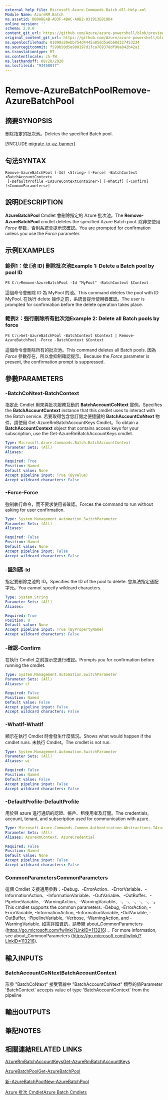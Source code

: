 ```yaml
---
external help file: Microsoft.Azure.Commands.Batch.dll-Help.xml
Module Name: AzureRM.Batch
ms.assetid: DB0A8E4B-AD3F-4BAC-A0B2-031913E019D4
online version: ''
schema: 2.0.0
content_git_url: https://github.com/Azure/azure-powershell/blob/preview/src/ResourceManager/AzureBatch/Commands.Batch/help/Remove-AzureBatchPool.md
original_content_git_url: https://github.com/Azure/azure-powershell/blob/preview/src/ResourceManager/AzureBatch/Commands.Batch/help/Remove-AzureBatchPool.md
ms.openlocfilehash: 01098a20ebb754d4445a85dd5a6bb0d327453234
ms.sourcegitcommit: f599b50d5e980197d1fca769378df90a842b42a1
ms.translationtype: MT
ms.contentlocale: zh-TW
ms.lasthandoff: 08/20/2020
ms.locfileid: "93450017"
---
```

# <span data-ttu-id="c6b30-101">Remove-AzureBatchPool</span><span class="sxs-lookup"><span data-stu-id="c6b30-101">Remove-AzureBatchPool</span></span>

## <span data-ttu-id="c6b30-102">摘要</span><span class="sxs-lookup"><span data-stu-id="c6b30-102">SYNOPSIS</span></span>
<span data-ttu-id="c6b30-103">刪除指定的批次池。</span><span class="sxs-lookup"><span data-stu-id="c6b30-103">Deletes the specified Batch pool.</span></span>

[!INCLUDE [migrate-to-az-banner](../../includes/migrate-to-az-banner.md)]

## <span data-ttu-id="c6b30-104">句法</span><span class="sxs-lookup"><span data-stu-id="c6b30-104">SYNTAX</span></span>

```
Remove-AzureBatchPool [-Id] <String> [-Force] -BatchContext <BatchAccountContext>
 [-DefaultProfile <IAzureContextContainer>] [-WhatIf] [-Confirm] [<CommonParameters>]
```

## <span data-ttu-id="c6b30-105">說明</span><span class="sxs-lookup"><span data-stu-id="c6b30-105">DESCRIPTION</span></span>
<span data-ttu-id="c6b30-106">**AzureBatchPool** Cmdlet 會刪除指定的 Azure 批次池。</span><span class="sxs-lookup"><span data-stu-id="c6b30-106">The **Remove-AzureBatchPool** cmdlet deletes the specified Azure Batch pool.</span></span>
<span data-ttu-id="c6b30-107">除非您使用 *Force* 參數，否則系統會提示您確認。</span><span class="sxs-lookup"><span data-stu-id="c6b30-107">You are prompted for confirmation unless you use the *Force* parameter.</span></span>

## <span data-ttu-id="c6b30-108">示例</span><span class="sxs-lookup"><span data-stu-id="c6b30-108">EXAMPLES</span></span>

### <span data-ttu-id="c6b30-109">範例1：依 [池 ID] 刪除批次池</span><span class="sxs-lookup"><span data-stu-id="c6b30-109">Example 1: Delete a Batch pool by pool ID</span></span>
```
PS C:\>Remove-AzureBatchPool -Id "MyPool" -BatchContext $Context
```

<span data-ttu-id="c6b30-110">這個命令會刪除 ID 為 MyPool 的池。</span><span class="sxs-lookup"><span data-stu-id="c6b30-110">This command deletes the pool with ID MyPool.</span></span>
<span data-ttu-id="c6b30-111">在執行 delete 操作之前，系統會提示使用者確認。</span><span class="sxs-lookup"><span data-stu-id="c6b30-111">The user is prompted for confirmation before the delete operation takes place.</span></span>

### <span data-ttu-id="c6b30-112">範例2：強行刪除所有批次池</span><span class="sxs-lookup"><span data-stu-id="c6b30-112">Example 2: Delete all Batch pools by force</span></span>
```
PS C:\>Get-AzureBatchPool -BatchContext $Context | Remove-AzureBatchPool -Force -BatchContext $Context
```

<span data-ttu-id="c6b30-113">這個命令會刪除所有的批次池。</span><span class="sxs-lookup"><span data-stu-id="c6b30-113">This command deletes all Batch pools.</span></span>
<span data-ttu-id="c6b30-114">因為 *Force* 參數存在，所以會抑制確認提示。</span><span class="sxs-lookup"><span data-stu-id="c6b30-114">Because the *Force* parameter is present, the confirmation prompt is suppressed.</span></span>

## <span data-ttu-id="c6b30-115">參數</span><span class="sxs-lookup"><span data-stu-id="c6b30-115">PARAMETERS</span></span>

### <span data-ttu-id="c6b30-116">-BatchCoNtext</span><span class="sxs-lookup"><span data-stu-id="c6b30-116">-BatchContext</span></span>
<span data-ttu-id="c6b30-117">指定此 Cmdlet 用來與批次服務互動的 **BatchAccountCoNtext** 實例。</span><span class="sxs-lookup"><span data-stu-id="c6b30-117">Specifies the **BatchAccountContext** instance that this cmdlet uses to interact with the Batch service.</span></span>
<span data-ttu-id="c6b30-118">若要取得包含您訂閱之便捷鍵的 **BatchAccountCoNtext** 物件，請使用 Get-AzureRmBatchAccountKeys Cmdlet。</span><span class="sxs-lookup"><span data-stu-id="c6b30-118">To obtain a **BatchAccountContext** object that contains access keys for your subscription, use the Get-AzureRmBatchAccountKeys cmdlet.</span></span>

```yaml
Type: Microsoft.Azure.Commands.Batch.BatchAccountContext
Parameter Sets: (All)
Aliases: 

Required: True
Position: Named
Default value: None
Accept pipeline input: True (ByValue)
Accept wildcard characters: False
```

### <span data-ttu-id="c6b30-119">-Force</span><span class="sxs-lookup"><span data-stu-id="c6b30-119">-Force</span></span>
<span data-ttu-id="c6b30-120">強制執行命令，而不要求使用者確認。</span><span class="sxs-lookup"><span data-stu-id="c6b30-120">Forces the command to run without asking for user confirmation.</span></span>

```yaml
Type: System.Management.Automation.SwitchParameter
Parameter Sets: (All)
Aliases: 

Required: False
Position: Named
Default value: None
Accept pipeline input: False
Accept wildcard characters: False
```

### <span data-ttu-id="c6b30-121">-識別碼</span><span class="sxs-lookup"><span data-stu-id="c6b30-121">-Id</span></span>
<span data-ttu-id="c6b30-122">指定要刪除之池的 ID。</span><span class="sxs-lookup"><span data-stu-id="c6b30-122">Specifies the ID of the pool to delete.</span></span>
<span data-ttu-id="c6b30-123">您無法指定通配字元。</span><span class="sxs-lookup"><span data-stu-id="c6b30-123">You cannot specify wildcard characters.</span></span>

```yaml
Type: System.String
Parameter Sets: (All)
Aliases: 

Required: True
Position: 0
Default value: None
Accept pipeline input: True (ByPropertyName)
Accept wildcard characters: False
```

### <span data-ttu-id="c6b30-124">-確認</span><span class="sxs-lookup"><span data-stu-id="c6b30-124">-Confirm</span></span>
<span data-ttu-id="c6b30-125">在執行 Cmdlet 之前提示您進行確認。</span><span class="sxs-lookup"><span data-stu-id="c6b30-125">Prompts you for confirmation before running the cmdlet.</span></span>

```yaml
Type: System.Management.Automation.SwitchParameter
Parameter Sets: (All)
Aliases: cf

Required: False
Position: Named
Default value: False
Accept pipeline input: False
Accept wildcard characters: False
```

### <span data-ttu-id="c6b30-126">-WhatIf</span><span class="sxs-lookup"><span data-stu-id="c6b30-126">-WhatIf</span></span>
<span data-ttu-id="c6b30-127">顯示在執行 Cmdlet 時會發生什麼情況。</span><span class="sxs-lookup"><span data-stu-id="c6b30-127">Shows what would happen if the cmdlet runs.</span></span>
<span data-ttu-id="c6b30-128">未執行 Cmdlet。</span><span class="sxs-lookup"><span data-stu-id="c6b30-128">The cmdlet is not run.</span></span>

```yaml
Type: System.Management.Automation.SwitchParameter
Parameter Sets: (All)
Aliases: wi

Required: False
Position: Named
Default value: False
Accept pipeline input: False
Accept wildcard characters: False
```

### <span data-ttu-id="c6b30-129">-DefaultProfile</span><span class="sxs-lookup"><span data-stu-id="c6b30-129">-DefaultProfile</span></span>
<span data-ttu-id="c6b30-130">用於與 azure 進行通訊的認證、帳戶、租使用者及訂閱。</span><span class="sxs-lookup"><span data-stu-id="c6b30-130">The credentials, account, tenant, and subscription used for communication with azure.</span></span>

```yaml
Type: Microsoft.Azure.Commands.Common.Authentication.Abstractions.IAzureContextContainer
Parameter Sets: (All)
Aliases: AzureRmContext, AzureCredential

Required: False
Position: Named
Default value: None
Accept pipeline input: False
Accept wildcard characters: False
```

### <span data-ttu-id="c6b30-131">CommonParameters</span><span class="sxs-lookup"><span data-stu-id="c6b30-131">CommonParameters</span></span>
<span data-ttu-id="c6b30-132">這個 Cmdlet 支援通用參數：-Debug、-ErrorAction、-ErrorVariable、-InformationAction、-InformationVariable、-OutVariable、-OutBuffer、-PipelineVariable、-WarningAction、-WarningVariable、-、-、-、-、-、-。</span><span class="sxs-lookup"><span data-stu-id="c6b30-132">This cmdlet supports the common parameters: -Debug, -ErrorAction, -ErrorVariable, -InformationAction, -InformationVariable, -OutVariable, -OutBuffer, -PipelineVariable, -Verbose, -WarningAction, and -WarningVariable.</span></span> <span data-ttu-id="c6b30-133">如需詳細資訊，請參閱 about_CommonParameters (https://go.microsoft.com/fwlink/?LinkID=113216) 。</span><span class="sxs-lookup"><span data-stu-id="c6b30-133">For more information, see about_CommonParameters (https://go.microsoft.com/fwlink/?LinkID=113216).</span></span>

## <span data-ttu-id="c6b30-134">輸入</span><span class="sxs-lookup"><span data-stu-id="c6b30-134">INPUTS</span></span>

### <span data-ttu-id="c6b30-135">BatchAccountCoNtext</span><span class="sxs-lookup"><span data-stu-id="c6b30-135">BatchAccountContext</span></span>
<span data-ttu-id="c6b30-136">形參 "BatchCoNtext" 接受管線中 "BatchAccountCoNtext" 類型的值</span><span class="sxs-lookup"><span data-stu-id="c6b30-136">Parameter 'BatchContext' accepts value of type 'BatchAccountContext' from the pipeline</span></span>

## <span data-ttu-id="c6b30-137">輸出</span><span class="sxs-lookup"><span data-stu-id="c6b30-137">OUTPUTS</span></span>

## <span data-ttu-id="c6b30-138">筆記</span><span class="sxs-lookup"><span data-stu-id="c6b30-138">NOTES</span></span>

## <span data-ttu-id="c6b30-139">相關連結</span><span class="sxs-lookup"><span data-stu-id="c6b30-139">RELATED LINKS</span></span>

[<span data-ttu-id="c6b30-140">AzureRmBatchAccountKeys</span><span class="sxs-lookup"><span data-stu-id="c6b30-140">Get-AzureRmBatchAccountKeys</span></span>](./Get-AzureRmBatchAccountKeys.md)

[<span data-ttu-id="c6b30-141">AzureBatchPool</span><span class="sxs-lookup"><span data-stu-id="c6b30-141">Get-AzureBatchPool</span></span>](./Get-AzureBatchPool.md)

[<span data-ttu-id="c6b30-142">新-AzureBatchPool</span><span class="sxs-lookup"><span data-stu-id="c6b30-142">New-AzureBatchPool</span></span>](./New-AzureBatchPool.md)

[<span data-ttu-id="c6b30-143">Azure 批次 Cmdlet</span><span class="sxs-lookup"><span data-stu-id="c6b30-143">Azure Batch Cmdlets</span></span>](./AzureRM.Batch.md)


